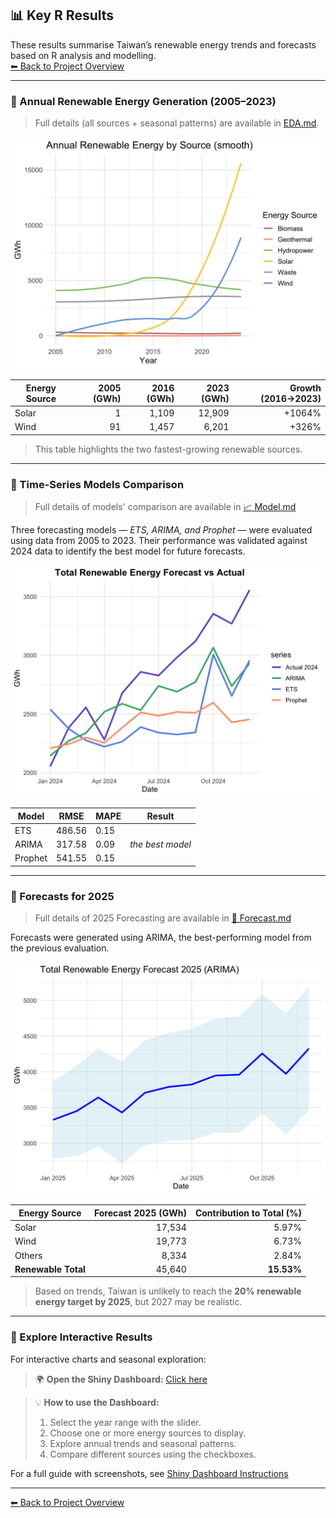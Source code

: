 ## 📊 Key R Results

These results summarise Taiwan’s renewable energy trends and forecasts based on R analysis and modelling.  
[⬅ Back to Project Overview](../README.md)

---

### 🔹 Annual Renewable Energy Generation (2005–2023)

> Full details (all sources + seasonal patterns) are available in [EDA.md](EDA.md).
<img src="figures/annual_all_source.png" width="600">

| Energy Source | 2005 (GWh) | 2016 (GWh) | 2023 (GWh) | Growth (2016→2023) |
|---------------|-----------:|-----------:|-----------:|------------------:|
| Solar         | 1          | 1,109      | 12,909     | +1064%            |
| Wind          | 91         | 1,457      | 6,201      | +326%             |

> This table highlights the two fastest-growing renewable sources.  

---

### 🔹 Time-Series Models Comparison

> Full details of models' comparison are available in [📈 Model.md](Model.md)

Three forecasting models — *ETS, ARIMA, and Prophet* — were evaluated using data from 2005 to 2023.
Their performance was validated against 2024 data to identify the best model for future forecasts.

<img src="figures/Validate24.png" width="600">

| Model   | RMSE    | MAPE  | Result                |
| ------- | ------- | ----- | --------------------- |
| ETS     | 486.56  | 0.15  |                       |
| ARIMA   | 317.58  | 0.09  | *the best model*      |
| Prophet | 541.55  | 0.15  |                       |

---

### 🔹 Forecasts for 2025

> Full details of 2025 Forecasting are available in [🔮 Forecast.md](Forecast.md)

Forecasts were generated using ARIMA, the best-performing model from the previous evaluation.

<img src="figures/Forecast25.png" width="600"> 

| Energy Source       | Forecast 2025 (GWh) | Contribution to Total (%) |
| ------------------- |-------------------: | ------------------------: |
| Solar               | 17,534              | 5.97%                     |
| Wind                | 19,773              | 6.73%                     |
| Others              |  8,334              | 2.84%                     |
| **Renewable Total** | 45,640              | **15.53%**                |

> Based on trends, Taiwan is unlikely to reach the **20% renewable energy target by 2025**, but 2027 may be realistic.

---

### 🔹 Explore Interactive Results

For interactive charts and seasonal exploration:

> 🌍 **Open the Shiny Dashboard:** [Click here](https://ling-yun-huang.shinyapps.io/interactiondashboard/)  

> 💡 **How to use the Dashboard:**  
> 1. Select the year range with the slider.  
> 2. Choose one or more energy sources to display.  
> 3. Explore annual trends and seasonal patterns.  
> 4. Compare different sources using the checkboxes.  

For a full guide with screenshots, see [Shiny Dashboard Instructions](Dashboard.md)

---

[⬅ Back to Project Overview](../README.md)
